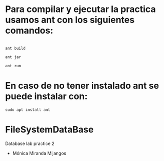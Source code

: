 # Para compilar y ejecutar la practica usamos ant con los siguientes comandos:

```console

ant build

ant jar 

ant run

```
# En caso de no tener instalado ant se puede instalar con:
```console
sudo apt install ant
```

# FileSystemDataBase
Database lab practice 2

* Mónica Miranda Mijangos
